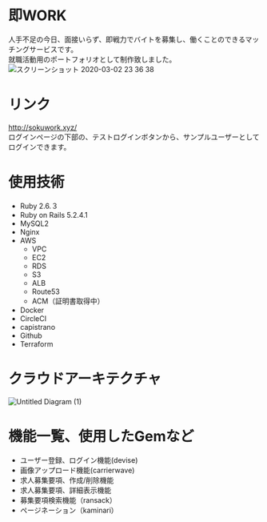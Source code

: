 # 即WORK
人手不足の今日、面接いらず、即戦力でバイトを募集し、働くことのできるマッチングサービスです。<br>
就職活動用のポートフォリオとして制作致しました。<br>
![スクリーンショット 2020-03-02 23 36 38](https://user-images.githubusercontent.com/54785182/75742784-16d54b00-5d52-11ea-8671-bf4262f81af0.png)

# リンク
http://sokuwork.xyz/<br>
ログインページの下部の、テストログインボタンから、サンプルユーザーとしてログインできます。

# 使用技術

- Ruby 2.6.３
- Ruby on Rails 5.2.4.1
- MySQL2
- Nginx
- AWS
  - VPC
  - EC2
  - RDS
  - S3
  - ALB
  - Route53
  - ACM（証明書取得中）
- Docker
- CircleCI
- capistrano
- Github
- Terraform


# クラウドアーキテクチャ
![Untitled Diagram (1)](https://user-images.githubusercontent.com/54785182/77249271-37befb00-6c83-11ea-9e5a-5d416c4233f8.png)

# 機能一覧、使用したGemなど
- ユーザー登録、ログイン機能(devise)
- 画像アップロード機能(carrierwave)
- 求人募集要項、作成/削除機能
- 求人募集要項、詳細表示機能
- 募集要項検索機能（ransack）
- ページネーション（kaminari）
